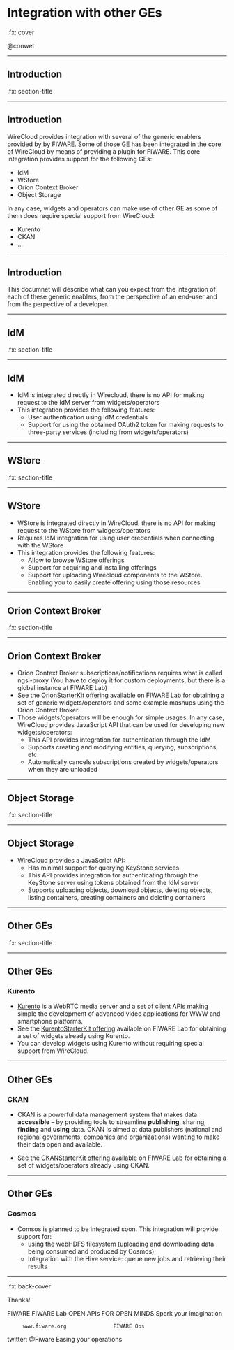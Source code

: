 # Integration with other GEs

.fx: cover

@conwet

---

## Introduction

.fx: section-title

---
<!-- SLIDE 3 -->
## Introduction

WireCloud provides integration with several of the generic enablers provided by
by FIWARE. Some of those GE has been integrated in the core of WireCloud by
means of providing a plugin for FIWARE. This core integration provides support
for the following GEs:

* IdM
* WStore
* Orion Context Broker
* Object Storage

In any case, widgets and operators can make use of other GE as some of them
does require special support from WireCloud:

* Kurento
* CKAN
* ...

---

## Introduction

This documnet will describe what can you expect from the integration of each of
these generic enablers, from the perspective of an end-user and from the
perpective of a developer.

---

## IdM

.fx: section-title

---
<!-- SLIDE 5 -->
## IdM

* IdM is integrated directly in Wirecloud, there is no API for making request to
  the IdM server from widgets/operators
* This integration provides the following features:
	- User authentication using IdM credentials
	- Support for using the obtained OAuth2 token for making requests to
      three-party services (including from widgets/operators)

---

## WStore

.fx: section-title

---
<!-- SLIDE 7 -->
## WStore

* WStore is integrated directly in WireCloud, there is no API for making request to the WStore from widgets/operators
* Requires IdM integration for using user credentials when connecting with the WStore
* This integration provides the following features:
	- Allow to browse WStore offerings
	- Support for acquiring and installing offerings
	- Support for uploading Wirecloud components to the WStore. Enabling you to easily create offering using those resources

---

## Orion Context Broker

.fx: section-title

---
<!-- SLIDE 9 -->
## Orion Context Broker

* Orion Context Broker subscriptions/notifications requires what is called
  ngsi-proxy (You have to deploy it for custom deployments, but there is a
  global instance at FIWARE Lab)
* See the [OrionStarterKit
  offering](https://store.lab.fiware.org/#/offering/437)
  available on FIWARE Lab for obtaining a set of generic widgets/operators and
  some example mashups using the Orion Context Broker.
* Those widgets/operators will be enough for simple usages. In any case,
  WireCloud provides JavaScript API that can be used for developing new
  widgets/operators:
	- This API provides integration for authentication through the IdM
	- Supports creating and modifying entities, querying, subscriptions, etc.
    - Automatically cancels subscriptions created by widgets/operators when they
      are unloaded

---

## Object Storage

.fx: section-title

---
<!-- SLIDE 11 -->
## Object Storage

* WireCloud provides a JavaScript API:
	- Has minimal support for querying KeyStone services
	- This API provides integration for authenticating through the KeyStone server using tokens obtained from the IdM server
	- Supports uploading objects, download objects, deleting objects, listing containers, creating containers and deleting containers

---

## Other GEs

.fx: section-title

---
<!-- SLIDE 13 -->
## Other GEs
### Kurento

* [Kurento](http://catalogue.fiware.org/enablers/stream-oriented-kurento) is a
  WebRTC media server and a set of client APIs making simple the development of
  advanced video applications for WWW and smartphone platforms.
* See the [KurentoStarterKit
  offering](https://store.lab.fiware.org/#/offering/366)
  available on FIWARE Lab for obtaining a set of widgets already using Kurento.
* You can develop widgets using Kurento without requiring special support from
  WireCloud.

---

## Other GEs
### CKAN

* CKAN is a powerful data management system that makes data **accessible** – by
  providing tools to streamline **publishing**, sharing, **finding** and
  **using** data. CKAN is aimed at data publishers (national and regional
  governments, companies and organizations) wanting to make their data open and
  available.

* See the [CKANStarterKit
  offering](https://store.lab.fiware.org/#/offering/404)
  available on FIWARE Lab for obtaining a set of widgets/operators already using
  CKAN.

---

<!-- SLIDE 14 -->
## Other GEs
### Cosmos

* Comsos is planned to be integrated soon. This integration will provide support
  for:
	- using the webHDFS filesystem (uploading and downloading data being
      consumed and produced by Cosmos)
	- Integration with the Hive service: queue new jobs and retrieving their
      results

---

.fx: back-cover

Thanks!

FIWARE                                FIWARE Lab
OPEN APIs FOR OPEN MINDS              Spark your imagination

         www.fiware.org               FIWARE Ops
twitter: @Fiware                      Easing your operations

